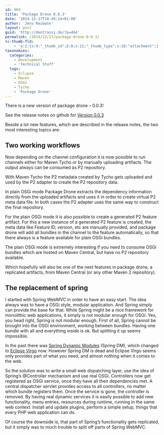 ```yaml
---
id: 464
title: 'Package Drone 0.0.3'
date: '2014-12-17T18:49:24+01:00'
author: 'Jens Reimann'
layout: post
guid: 'http://dentrassi.de/?p=464'
permalink: /2014/12/17/package-drone-0-0-3/
tc-thumb-fld:
    - 'a:2:{s:9:"_thumb_id";b:0;s:11:"_thumb_type";s:10:"attachment";}'
taxonomies:
  categories:
    - Development
    - 'Technical Stuff'
  tags:
    - Eclipse
    - Maven
    - OSGi
    - Tycho
    - 'Package Drone'
---
```


There is a new version of package drone – 0.0.3!

See the release notes on github for [Version 0.0.3](https://github.com/ctron/package-drone/releases/tag/v0.0.3)

Beside a lot new features, which are described in the release notes, the two most interesting topics are:

<!-- more -->

## Two working workflows

Now depending on the channel configuration it is now possible to run channels either for Maven Tycho or by manually uploading artifacts. The output always can be consumed as P2 repository.

With Maven Tycho the P2 metadata created by Tycho gets uploaded and used by the P2 adapter to create the P2 repository data.

In plain OSGi mode Package Drone extracts the dependency information directly from the uploaded artifacts and uses it in order to create virtual P2 meta data file. In both cases the P2 adapter uses the same way to construct the final repository.

For the plain OSGi mode it is also possible to create a generated P2 feature artifact. For this a new instance of a generated P2 feature is created, the meta data like Feature ID, version, etc are manually provided, and package drone will add all bundles in the channel to the feature automatically, so that there always is a feature available for plain OSGi bundles.

The plain OSGi mode is extremely interesting if you need to consume OSGi bundles which are hosted on Maven Central, but have no P2 repository available.

Which hopefully will also be one of the next features in package drone, a replicated artifacts, from Maven Central (or any other Maven 2 repository).

## The replacement of spring

I started with Spring WebMVC in order to have an easy start. The idea always was to have a OSGi style, modular application. And Spring simply can provide the base for that. While Spring might be a nice framework for monolithic web applications, it simply is not modular enough for OSGi. Yes, you head right, Spring is not modular enough. First of all, Spring cannot be brought into the OSGi environment, working between bundles. Having one bundle with all and everything inside is ok. But splitting it up seems impossible.

In the past there was [Spring Dynamic Modules](http://docs.spring.io/osgi/docs/current/reference/html/ "Spring Dynamic Modules") (Spring DM), which changed to [Eclipse Virgo](https://www.eclipse.org/virgo/ "Eclipse Virgo") now. However Spring DM is dead and Eclipse Virgo seems only provides part of what you need, and almost nothing when it comes to the web.

So the solution was to write a small web dispatching layer, use the idea of Spring’s @Controller mechanism and use real OSGi. Controllers now get registered as OSGi service, once they have all their dependencies met. A central dispatcher servlet provides access to all controllers, no matter which bundle registers them. Once the service is gone, the controller is removed. By having real dynamic services it is easily possible to add new functionality, menu entries, resources during runtime, running in the same web context. Install and update plugins, perform a simple setup, things that every PHP web application can do.

Of course the downside is, that part of Spring’s functionality gets replicated, but it simply was to much trouble to split off parts of Spring WebMVC.
